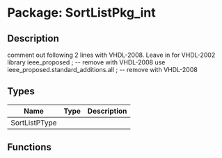# Package: SortListPkg_int

## Description

comment out following 2 lines with VHDL-2008.  Leave in for VHDL-2002 
library ieee_proposed ;						          -- remove with VHDL-2008
use ieee_proposed.standard_additions.all ;   -- remove with VHDL-2008

## Types

| Name          | Type | Description |
| ------------- | ---- | ----------- |
| SortListPType |      |             |
## Functions
